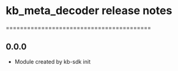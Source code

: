 # kb_meta_decoder release notes
=========================================

0.0.0
-----
* Module created by kb-sdk init
